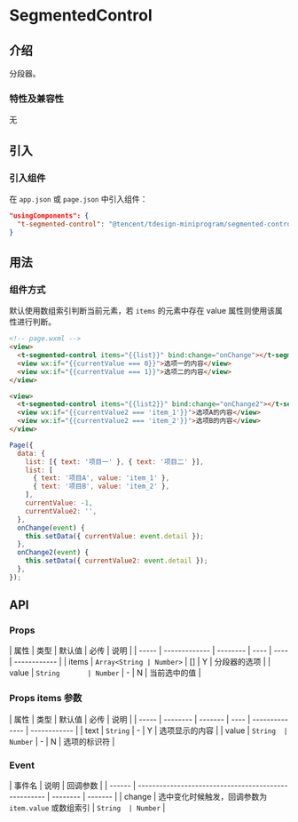 # SegmentedControl

## 介绍

分段器。

### 特性及兼容性

无

## 引入

### 引入组件

在 `app.json` 或 `page.json` 中引入组件：

```json
"usingComponents": {
  "t-segmented-control": "@tencent/tdesign-miniprogram/segmented-control/segmented-control"
}
```

## 用法

### 组件方式

默认使用数组索引判断当前元素，若 `items` 的元素中存在 value 属性则使用该属性进行判断。

```html
<!-- page.wxml -->
<view>
  <t-segmented-control items="{{list}}" bind:change="onChange"></t-segmented-control>
  <view wx:if="{{currentValue === 0}}">选项一的内容</view>
  <view wx:if="{{currentValue === 1}}">选项二的内容</view>
</view>

<view>
  <t-segmented-control items="{{list2}}" bind:change="onChange2"></t-segmented-control>
  <view wx:if="{{currentValue2 === 'item_1'}}">选项A的内容</view>
  <view wx:if="{{currentValue2 === 'item_2'}}">选项B的内容</view>
</view>
```

```js
Page({
  data: {
    list: [{ text: '项目一' }, { text: '项目二' }],
    list: [
      { text: '项目A', value: 'item_1' },
      { text: '项目B', value: 'item_2' },
    ],
    currentValue: -1,
    currentValue2: '',
  },
  onChange(event) {
    this.setData({ currentValue: event.detail });
  },
  onChange2(event) {
    this.setData({ currentValue2: event.detail });
  },
});
```

## API

### Props

| 属性  | 类型          | 默认值   | 必传 | 说明 |
| ----- | ------------- | -------- | ---- | ---- | ------------ |
| items | `Array<String | Number>` | []   | Y    | 分段器的选项 |
| value | `String       | Number`  | -    | N    | 当前选中的值 |

### Props items 参数

| 属性  | 类型     | 默认值  | 必传 | 说明           |
| ----- | -------- | ------- | ---- | -------------- | ------------ |
| text  | `String` | -       | Y    | 选项显示的内容 |
| value | `String  | Number` | -    | N              | 选项的标识符 |

### Event

| 事件名 | 说明                                                 | 回调参数 |
| ------ | ---------------------------------------------------- | -------- | ------- |
| change | 选中变化时候触发，回调参数为 `item.value` 或数组索引 | `String  | Number` |
